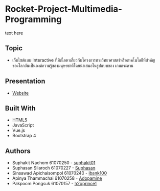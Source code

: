 # Rocket-Project-Multimedia-Programming
text here

## Topic
* เว็บไซต์แบบ Interactive ที่มีเนื้อหาเกี่ยวกับโครงการทางวิทยาศาสตร์หรือเทคโนโลยีที่สำคัญของโลกอันเป็นองค์ความรู้ของมนุษยชาติโดยนำเสนอในรูปแบบของ เกมกระดาน

## Presentation
* [Website](https://suphakit01.github.io/Rocket-Project/)

## Built With
* HTML5
* JavaScript
* Vue.js
* Bootstrap 4

## Authors
* Suphakit  Nachom        61070250 - [suphakit01](https://github.com/suphakit01)
* Suphasan  Silaroch      61070227 - [Suphasan](https://github.com/Suphasan)
* Sinsawad  Apichaisompol 61070240 - [ibank100](https://github.com/ibank100)
* Apinya    Thammachai    61070258 - [Adopamine](https://github.com/Adopamine)
* Pakpoom   Pongsuk       61070157 - [h2oprince1](https://github.com/h2oprince1)
